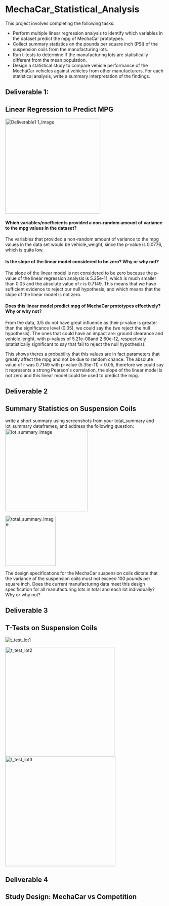 # MechaCar_Statistical_Analysis

This project involves completing the following tasks:
* Perform multiple linear regression analysis to identify which variables in the dataset predict the mpg of MechaCar prototypes.
* Collect summary statistics on the pounds per square inch (PSI) of the suspension coils from the manufacturing lots.
* Run t-tests to determine if the manufacturing lots are statistically different from the mean population.
* Design a statistical study to compare vehicle performance of the MechaCar vehicles against vehicles from other manufacturers. For each statistical analysis, write a summary interpretation of the findings.

## Deliverable 1:
## Linear Regression to Predict MPG

<img width="300" alt="Deliverable1 1_Image" src="https://user-images.githubusercontent.com/114960958/219476357-596df8ae-a576-4c0d-8635-6d62d67f190e.png">

#### Which variables/coefficients provided a non-random amount of variance to the mpg values in the dataset?
The variables that provided a non-random amount of variance to the mpg values in the data set would be vehicle_weight, since the p-value is 0.0776, which is quite low.

#### Is the slope of the linear model considered to be zero? Why or why not?
The slope of the linear model is not considered to be zero because the p-value of the linear regression analysis is 5.35e-11, which is much smaller than 0.05 and the absolute value of r is 0.7149. This means that we have sufficient evidence to reject our null hypothesis, and which means that the slope of the linear model is not zero.

#### Does this linear model predict mpg of MechaCar prototypes effectively? Why or why not?

From the data, 3/5 do not have great influence as their p-value is greater than the significance level (0.05), we could say the (we reject the null hypothesis). The ones that could have an impact are: ground clearance and vehicle lenght, with p-values of 5.21e-08and 2.60e-12, respectively (statistically significant to say that fail to reject the null hypothesis).

This shows theres a probability that this values are in fact parameters that greatly affect the mpg and not be due to random chance. The absolute value of r was 0.7149 with p-value (5.35e-11) < 0.05, therefore we could say it represents a strong Pearson's correlation, the slope of the linear model is not zero and this linear model could be used to predict the mpg.

## Deliverable 2
## Summary Statistics on Suspension Coils

write a short summary using screenshots from your total_summary and lot_summary dataframes, and address the following question:
<img width="261" alt="lot_summary_image" src="https://user-images.githubusercontent.com/114960958/219895074-4d4c6abf-7862-4a1c-84e1-ff9f746d1c04.png">

<img width="159" alt="total_summary_image" src="https://user-images.githubusercontent.com/114960958/219894844-4c4ea1e9-e060-4033-a61e-4b882211d761.png">


The design specifications for the MechaCar suspension coils dictate that the variance of the suspension coils must not exceed 100 pounds per square inch. Does the current manufacturing data meet this design specification for all manufacturing lots in total and each lot individually? Why or why not?

## Deliverable 3
## T-Tests on Suspension Coils

![t_test_lot1](https://user-images.githubusercontent.com/114960958/219901603-22f4fbf9-4a5e-4990-8a5f-e9953172dff2.png)

<img width="345" alt="t_test_lot2" src="https://user-images.githubusercontent.com/114960958/219901600-aae28eb0-b8e3-41a0-b25b-9d79faed57c1.png">

<img width="348" alt="t_test_lot3" src="https://user-images.githubusercontent.com/114960958/219901606-f1a1e2d2-8c6d-4e16-af24-128f75ef8965.png">

## Deliverable 4
## Study Design: MechaCar vs Competition






